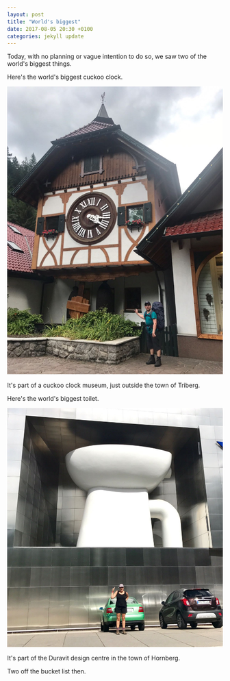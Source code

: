 ```yaml
---
layout: post
title: "World's biggest"
date: 2017-08-05 20:30 +0100
categories: jekyll update
---
```

Today, with no planning or vague intention to do so, we saw two of the world's biggest things.

Here's the world's biggest cuckoo clock.

![Cuckoo clock the size of a house](https://github.com/tombye/trexit/raw/gh-pages/assets/images/worlds-largest-cuckoo-clock-and-tom.jpg)

It's part of a cuckoo clock museum, just outside the town of Triberg.

Here's the world's biggest  toilet.

![One side of a building clad in metal with a toilet inset into it the size of a house](https://github.com/tombye/trexit/raw/gh-pages/assets/images/worlds-largest-toilet-and-roz.jpg)

It's part of the Duravit design centre in the town of Hornberg.

Two off the bucket list then.
